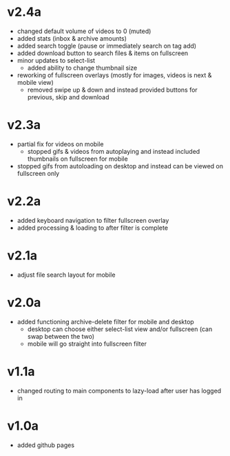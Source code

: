 # v2.4a
- changed default volume of videos to 0 (muted)
- added stats (inbox & archive amounts)
- added search toggle (pause or immediately search on tag add)
- added download button to search files & items on fullscreen
- minor updates to select-list
    - added ability to change thumbnail size
- reworking of fullscreen overlays (mostly for images, videos is next & mobile view)
    - removed swipe up & down and instead provided buttons for previous, skip and download

# v2.3a
- partial fix for videos on mobile
    - stopped gifs & videos from autoplaying and instead included thumbnails on fullscreen for mobile
- stopped gifs from autoloading on desktop and instead can be viewed on fullscreen only


# v2.2a
- added keyboard navigation to filter fullscreen overlay
- added processing & loading to after filter is complete

# v2.1a
- adjust file search layout for mobile

# v2.0a
- added functioning archive-delete filter for mobile and desktop
    - desktop can choose either select-list view and/or fullscreen (can swap between the two)
    - mobile will go straight into fullscreen filter

# v1.1a
- changed routing to main components to lazy-load after user has logged in

#  v1.0a
- added github pages
